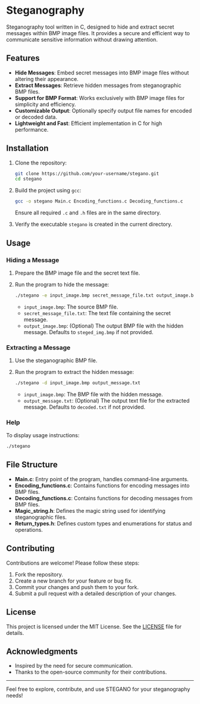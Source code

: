 # Steganography

Steganography tool written in C, designed to hide and extract secret messages within BMP image files. It provides a secure and efficient way to communicate sensitive information without drawing attention.

## Features

- **Hide Messages**: Embed secret messages into BMP image files without altering their appearance.
- **Extract Messages**: Retrieve hidden messages from steganographic BMP files.
- **Support for BMP Format**: Works exclusively with BMP image files for simplicity and efficiency.
- **Customizable Output**: Optionally specify output file names for encoded or decoded data.
- **Lightweight and Fast**: Efficient implementation in C for high performance.

## Installation

1. Clone the repository:
   ```bash
   git clone https://github.com/your-username/stegano.git
   cd stegano
   ```

2. Build the project using `gcc`:
   ```bash
   gcc -o stegano Main.c Encoding_functions.c Decoding_functions.c
   ```

   Ensure all required `.c` and `.h` files are in the same directory.

3. Verify the executable `stegano` is created in the current directory.

## Usage

### Hiding a Message
1. Prepare the BMP image file and the secret text file.
2. Run the program to hide the message:
   ```bash
   ./stegano -e input_image.bmp secret_message_file.txt output_image.bmp
   ```

   - `input_image.bmp`: The source BMP file.
   - `secret_message_file.txt`: The text file containing the secret message.
   - `output_image.bmp`: (Optional) The output BMP file with the hidden message. Defaults to `steged_img.bmp` if not provided.

### Extracting a Message
1. Use the steganographic BMP file.
2. Run the program to extract the hidden message:
   ```bash
   ./stegano -d input_image.bmp output_message.txt
   ```

   - `input_image.bmp`: The BMP file with the hidden message.
   - `output_message.txt`: (Optional) The output text file for the extracted message. Defaults to `decoded.txt` if not provided.

### Help
To display usage instructions:
```bash
./stegano
```

## File Structure

- **Main.c**: Entry point of the program, handles command-line arguments.
- **Encoding_functions.c**: Contains functions for encoding messages into BMP files.
- **Decoding_functions.c**: Contains functions for decoding messages from BMP files.
- **Magic_string.h**: Defines the magic string used for identifying steganographic files.
- **Return_types.h**: Defines custom types and enumerations for status and operations.

## Contributing

Contributions are welcome! Please follow these steps:
1. Fork the repository.
2. Create a new branch for your feature or bug fix.
3. Commit your changes and push them to your fork.
4. Submit a pull request with a detailed description of your changes.

## License

This project is licensed under the MIT License. See the [LICENSE](LICENSE) file for details.

## Acknowledgments

- Inspired by the need for secure communication.
- Thanks to the open-source community for their contributions.

---
Feel free to explore, contribute, and use STEGANO for your steganography needs!
